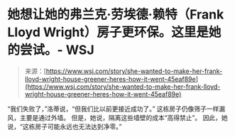 <!--yml

category: 未分类

date: 2024-05-27 14:58:23

-->

# 她想让她的弗兰克·劳埃德·赖特（Frank Lloyd Wright）房子更环保。这里是她的尝试。- WSJ

> 来源：[https://www.wsj.com/story/she-wanted-to-make-her-frank-lloyd-wright-house-greener-heres-how-it-went-45eaf89e](https://www.wsj.com/story/she-wanted-to-make-her-frank-lloyd-wright-house-greener-heres-how-it-went-45eaf89e)

“我们失败了，”洛蒂说，“但我们比以前更接近成功了。” 这栋房子仍像筛子一样漏风，主要是通过外墙。 但是，她说，隔离这些墙壁的成本“高得禁止”。 因此，她说，“这栋房子可能永远也无法达到净零。”
